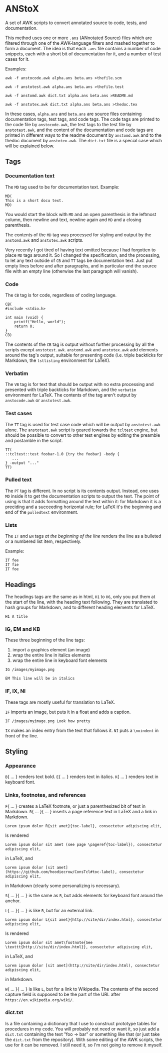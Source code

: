 # ANStoX

A set of AWK scripts to convert annotated source to code, tests, and documentation.


This method uses one or more `` .ans `` (ANnotated Source) files which are filtered through one of the AWK-language filters and mashed together to form a document. The idea is that each `` .ans `` file contains a number of code snippets, each with a short bit of documentation for it, and a number of test cases for it.


Examples:

```
awk -f anstocode.awk alpha.ans beta.ans >thefile.scm

awk -f anstotest.awk alpha.ans beta.ans >thefile.test

awk -f anstomd.awk dict.txt alpha.ans beta.ans >README.md

awk -f anstotex.awk dict.txt alpha.ans beta.ans >thedoc.tex
```

In these cases, `` alpha.ans `` and `` beta.ans `` are source files containing documentation tags, test tags, and code tags. The code tags are printed to the code file by `` anstocode.awk ``, the test tags to the test file by `` anstotest.awk ``, and the content of the documentation and code tags are printed in different ways to the readme document by `` anstomd.awk `` and to the thedoc document by `` anstotex.awk ``. The `` dict.txt `` file is a special case which will be explained below.

## Tags
### Documentation text

The `` MD `` tag used to be for documentation text. Example:

```
MD(
This is a short docu text.
MD)
```

You would start the block with `` MD `` and an open parenthesis in the leftmost column, then newline and text, newline again and `` MD `` and a closing parenthesis.


The contents of the `` MD `` tag was processed for styling and output by the `` anstomd.awk `` and `` anstotex.awk `` scripts.


Very recently I got tired of having text omitted because I had forgotten to place `` MD `` tags around it. So I changed the specification, and the processing, to let any text outside of `` CB `` and `` TT `` tags be documentation text. Just put empty lines before and after paragraphs, and in particular end the source file with an empty line (otherwise the last paragraph will vanish).

### Code

The `` CB `` tag is for code, regardless of coding language.

```
CB(
#include <stdio.h>

int main (void) {
    printf("Hello, world");
    return 0;
}
CB)
```

The contents of the `` CB `` tag is output without further processing by all the scripts except `` anstotest.awk ``. `` anstomd.awk `` and `` anstotex.awk `` add elements around the tag's output, suitable for presenting code (i.e. triple backticks for Markdown, the `` lstlisting `` environment for LaTeX).

### Verbatim

The `` VB `` tag is for text that should be output with no extra processing and presented with triple backticks for Markdown, and the `` verbatim `` environment for LaTeX. The contents of the tag aren't output by `` anstocode.awk `` or `` anstotest.awk ``.

### Test cases

The `` TT `` tag is used for test case code which will be output by `` anstotest.awk `` alone. The `` anstotest.awk `` script is geared towards the `` tcltest `` engine, but should be possible to convert to other test engines by editing the preamble and postamble in the script.

```
TT(
::tcltest::test foobar-1.0 {try the foobar} -body {
   ...
} -output "..."
TT)
```
### Pulled text

The `` PT `` tag is different. In no script is its contents output. Instead, one uses `` MD `` inside it to get the documentation scripts to output the text. The point of using is that it adds formatting around the text within it: for Markdown it is a preciding and a succeeding horizontal rule; for LaTeX it's the beginning and end of the `` pulledtext `` environment.

### Lists

The `` IT `` and `` EN `` tags _at the beginning of the line_ renders the line as a bulleted or a numbered list item, respectively.


Example:

```
IT fee
IT fie
IT foe
```
## Headings

The headings tags are the same as in html, `` H1 `` to `` H6 ``, only you put them at the start of the line, with the heading text following. They are translated to hash groups for Markdown, and to different heading elements for LaTeX.

```
H1 A title
```
### IG, EM and KB

These three beginning of the line tags:

1. import a graphics element (an image)
1. wrap the entire line in italics elements
1. wrap the entire line in keyboard font elements
```
IG /images/myimage.png

EM This line will be in italics
```
### IF, IX, NI

These tags are mostly useful for translation to LaTeX.


`` IF `` imports an image, but puts it in a float and adds a caption.

```
IF /images/myimage.png Look how pretty
```

`` IX `` makes an index entry from the text that follows it. `` NI `` puts a `` \noindent `` in front of the line.

## Styling
### Appearance

`` B ``{ ... } renders text bold. `` E ``{ ... } renders text in italics. `` K ``{ ... } renders text in keyboard font.

### Links, footnotes, and references

`` F ``{ ... } creates a LaTeX footnote, or just a parenthesized bit of text in Markdown. `` R ``{ ... }{ ... } inserts a page reference text in LaTeX and a link in Markdown.

```
Lorem ipsum dolor R{sit amet}{toc-label}, consectetur adipiscing elit,
```

Is rendered

```
Lorem ipsum dolor sit amet (see page \pageref{toc-label}), consectetur adipiscing elit,
```

in LaTeX, and

```
Lorem ipsum dolor [sit amet](https://github.com/hoodiecrow/ConsTcl#toc-label), consectetur adipiscing elit,
```

in Markdown (clearly some personalizing is necessary).


`` S ``{ ... }{ ... } is the same as `` R ``, but adds elements for keyboard font around the anchor.


`` L ``{ ... }{ ... } is like `` R ``, but for an external link.

```
Lorem ipsum dolor L{sit amet}{http://site/dir/index.html}, consectetur adipiscing elit,
```

Is rendered

```
Lorem ipsum dolor sit amet\footnote{See \texttt{http://site/dir/index.html}}, consectetur adipiscing elit,
```

in LaTeX, and

```
Lorem ipsum dolor [sit amet](http://site/dir/index.html), consectetur adipiscing elit,
```

in Markdown.


`` W ``{ ... }{ ... } is like `` L ``, but for a link to Wikipedia. The contents of the second capture field is supposed to be the part of the URL after `` https://en.wikipedia.org/wiki/ ``.

### dict.txt

Is a file containing a dictionary that I use to construct prototype tables for procedures in my code. You will probably not need or want it, so just add a `` dict.txt `` containing the text "foo -> bar" or something like that (or just take the `` dict.txt `` from the repository). With some editing of the AWK scripts, the use for it can be removed. I still need it, so I'm not going to remove it myself.



